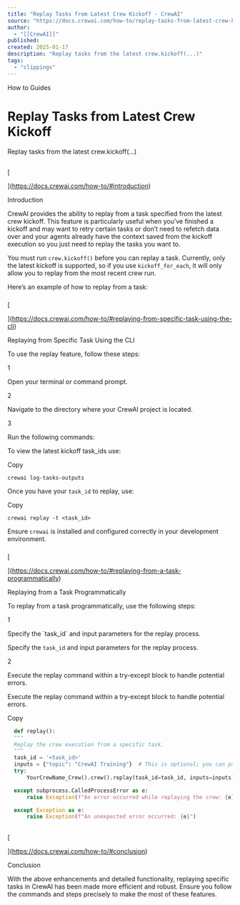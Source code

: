 ```yaml
---
title: "Replay Tasks from Latest Crew Kickoff - CrewAI"
source: "https://docs.crewai.com/how-to/replay-tasks-from-latest-crew-kickoff"
author:
  - "[[CrewAI]]"
published:
created: 2025-01-17
description: "Replay tasks from the latest crew.kickoff(...)"
tags:
  - "clippings"
---
```


How to Guides

# Replay Tasks from Latest Crew Kickoff

Replay tasks from the latest crew.kickoff(…)

##

[​

](https://docs.crewai.com/how-to/#introduction)

Introduction

CrewAI provides the ability to replay from a task specified from the latest crew kickoff. This feature is particularly useful when you’ve finished a kickoff and may want to retry certain tasks or don’t need to refetch data over and your agents already have the context saved from the kickoff execution so you just need to replay the tasks you want to.

You must run `crew.kickoff()` before you can replay a task. Currently, only the latest kickoff is supported, so if you use `kickoff_for_each`, it will only allow you to replay from the most recent crew run.

Here’s an example of how to replay from a task:

###

[​

](https://docs.crewai.com/how-to/#replaying-from-specific-task-using-the-cli)

Replaying from Specific Task Using the CLI

To use the replay feature, follow these steps:

1

Open your terminal or command prompt.

2

Navigate to the directory where your CrewAI project is located.

3

Run the following commands:

To view the latest kickoff task_ids use:

Copy

```shell
crewai log-tasks-outputs
```

Once you have your `task_id` to replay, use:

Copy

```shell
crewai replay -t <task_id>
```

Ensure `crewai` is installed and configured correctly in your development environment.

###

[​

](https://docs.crewai.com/how-to/#replaying-from-a-task-programmatically)

Replaying from a Task Programmatically

To replay from a task programmatically, use the following steps:

1

Specify the \`task_id\` and input parameters for the replay process.

Specify the `task_id` and input parameters for the replay process.

2

Execute the replay command within a try-except block to handle potential errors.

Execute the replay command within a try-except block to handle potential errors.

Copy

```python
  def replay():
  """
  Replay the crew execution from a specific task.
  """
  task_id = '<task_id>'
  inputs = {"topic": "CrewAI Training"}  # This is optional; you can pass in the inputs you want to replay; otherwise, it uses the previous kickoff's inputs.
  try:
      YourCrewName_Crew().crew().replay(task_id=task_id, inputs=inputs)

  except subprocess.CalledProcessError as e:
      raise Exception(f"An error occurred while replaying the crew: {e}")

  except Exception as e:
      raise Exception(f"An unexpected error occurred: {e}")
```

##

[​

](https://docs.crewai.com/how-to/#conclusion)

Conclusion

With the above enhancements and detailed functionality, replaying specific tasks in CrewAI has been made more efficient and robust. Ensure you follow the commands and steps precisely to make the most of these features.
